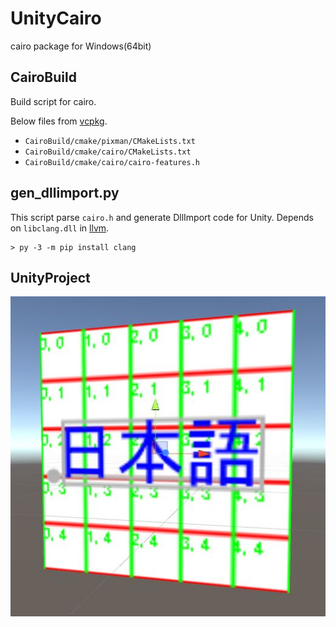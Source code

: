 # UnityCairo

cairo package for Windows(64bit)

## CairoBuild
Build script for cairo.

Below files from [vcpkg](https://github.com/Microsoft/vcpkg). 

* `CairoBuild/cmake/pixman/CMakeLists.txt`
* `CairoBuild/cmake/cairo/CMakeLists.txt`
* `CairoBuild/cmake/cairo/cairo-features.h`

## gen_dllimport.py
This script parse `cairo.h` and generate DllImport code for Unity.
Depends on `libclang.dll` in [llvm](http://releases.llvm.org/).

```
> py -3 -m pip install clang
```

## UnityProject

![font extents](font_extents.jpg)

